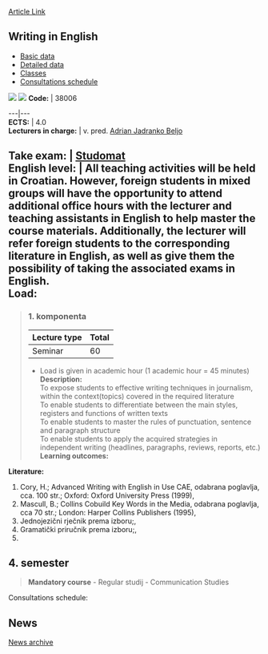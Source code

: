 [Article Link](https://www.fhs.hr/en/course/wie)

## Writing in English
  * [Basic data](https://www.fhs.hr/en/course/wie#v1id-523845_965895_1_0 "Basic data")
  * [Detailed data](https://www.fhs.hr/en/course/wie#v1id-523845_965895_1_1 "Detailed data")
  * [Classes](https://www.fhs.hr/en/course/wie#v1id-523845_965895_1_2 "Classes")
  * [Consultations schedule](https://www.fhs.hr/en/course/wie#v1id-523845_965895_1_3 "Consultations schedule")


[![](https://www.fhs.hr/img/flags/gif/hr.gif)](https://www.fhs.hr/predmet/pnej) [![](https://www.fhs.hr/img/flags/gif/gb.gif)](https://www.fhs.hr/en/course/wie)
**Code:** |  38006  
  
---|---  
**ECTS:** |  4.0   
**Lecturers in charge:** |  v. pred. [Adrian Jadranko Beljo](https://www.fhs.hr/staff/adrian_jadranko.beljo)   
  
**Take exam:** |  [Studomat](http://www.isvu.hr/studomat)  
**English level:** |  All teaching activities will be held in Croatian. However, foreign students in mixed groups will have the opportunity to attend additional office hours with the lecturer and teaching assistants in English to help master the course materials. Additionally, the lecturer will refer foreign students to the corresponding literature in English, as well as give them the possibility of taking the associated exams in English.   
**Load:**  
---  
> ### 1. komponenta
> | Lecture type | Total  
> ---|---  
> Seminar | 60  
> * Load is given in academic hour (1 academic hour = 45 minutes)   
**Description:**  
> To expose students to effective writing techniques in journalism, within the context(topics) covered in the required literature   
>  To enable students to differentiate between the main styles, registers and functions of written texts   
>  To enable students to master the rules of punctuation, sentence and paragraph structure   
>  To enable students to apply the acquired strategies in independent writing (headlines, paragraphs, reviews, reports, etc.)  
**Learning outcomes:**  

  
**Literature:**  
  1. Cory, H.; Advanced Writing with English in Use CAE, odabrana poglavlja, cca. 100 str.; Oxford: Oxford University Press (1999), 
  2. Mascull, B.; Collins Cobuild Key Words in the Media, odabrana poglavlja, cca 70 str.; London: Harper Collins Publishers (1995), 
  3. Jednojezični rječnik prema izboru;, 
  4. Gramatički priručnik prema izboru;, 
  5. 
  
**4. semester**  
---  
> **Mandatory course** - Regular studij - Communication Studies  
>   
Consultations schedule: 


## News
[News archive](https://www.fhs.hr/en/course/wie?@=20pvn#news_83859 "News archive")

